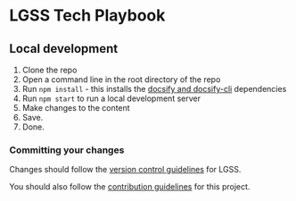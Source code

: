 # LGSS Tech Playbook

## Local development

1. Clone the repo
1. Open a command line in the root directory of the repo
1. Run `npm install` - this installs the [docsify and docsify-cli](https://docsify.js.org/) dependencies
1. Run `npm start` to run a local development server
1. Make changes to the content
1. Save.
1. Done.

### Committing your changes

Changes should follow the [version control guidelines](development/version-control.md) for LGSS.

You should also follow the [contribution guidelines](contributing.md) for this project.

